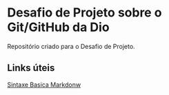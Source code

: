 #  Desafio de Projeto  sobre o Git/GitHub da Dio
Repositório criado para o  Desafio de Projeto.

## Links úteis
[Sintaxe Basica  Markdonw](https://www.markdownguide.org/basic-syntax/)
